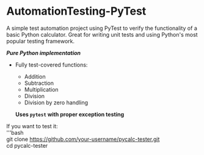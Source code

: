 # AutomationTesting-PyTest
A simple test automation project using PyTest to verify the functionality of a basic Python calculator. Great for writing unit tests and using Python's most popular testing framework.

***Pure Python implementation***
- Fully test-covered functions: <br/>
  - Addition <br/>
  - Subtraction <br/>
  - Multiplication <br/>
  - Division <br/> 
  - Division by zero handling <br/>
  
  **Uses `pytest` with proper exception testing**

If you want to test it: <br/>
'''bash <br/>
git clone https://github.com/your-username/pycalc-tester.git <br/>
cd pycalc-tester <br/>
